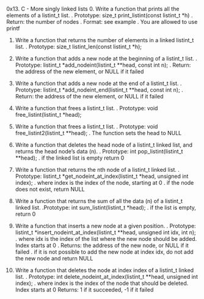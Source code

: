 0x13. C - More singly linked lists 0. Write a function that prints all the elements of a listint_t list. . Prototype: size_t print_listint(const listint_t *h) . Return: the number of nodes . Format: see example . You are allowed to use printf

1. Write a function that returns the number of elements in a linked listint_t list. . Prototype: size_t listint_len(const listint_t *h);

2. Write a function that adds a new node at the beginning of a listint_t list. . Prototype: listint_t *add_nodeint(listint_t **head, const int n); . Return: the address of the new element, or NULL if it failed

3. Write a function that adds a new node at the end of a listint_t list. . Prototype: listint_t *add_nodeint_end(listint_t **head, const int n); . Return: the address of the new element, or NULL if it failed

4. Write a function that frees a listint_t list. . Prototype: void free_listint(listint_t *head);

5. Write a function that frees a listint_t list. . Prototype: void free_listint2(listint_t **head); . The function sets the head to NULL

6. Write a function that deletes the head node of a listint_t linked list, and returns the head node’s data (n). . Prototype: int pop_listint(listint_t **head); . if the linked list is empty return 0

7. Write a function that returns the nth node of a listint_t linked list. . Prototype: listint_t *get_nodeint_at_index(listint_t *head, unsigned int index); . where index is the index of the node, starting at 0 . if the node does not exist, return NULL

8. Write a function that returns the sum of all the data (n) of a listint_t linked list. .Prototype: int sum_listint(listint_t *head); . if the list is empty, return 0

9. Write a function that inserts a new node at a given position. . Prototype: listint_t *insert_nodeint_at_index(listint_t **head, unsigned int idx, int n); . where idx is the index of the list where the new node should be added. Index starts at 0 . Returns: the address of the new node, or NULL if it failed . if it is not possible to add the new node at index idx, do not add the new node and return NULL

10. Write a function that deletes the node at index index of a listint_t linked list. . Prototype: int delete_nodeint_at_index(listint_t **head, unsigned int index); . where index is the index of the node that should be deleted. Index starts at 0 Returns: 1 if it succeeded, -1 if it failed
